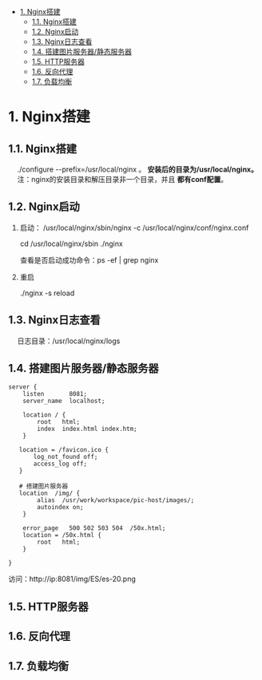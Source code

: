 <!-- TOC -->

- [1. Nginx搭建](#1-nginx搭建)
    - [1.1. Nginx搭建](#11-nginx搭建)
    - [1.2. Nginx启动](#12-nginx启动)
    - [1.3. Nginx日志查看](#13-nginx日志查看)
    - [1.4. 搭建图片服务器/静态服务器](#14-搭建图片服务器静态服务器)
    - [1.5. HTTP服务器](#15-http服务器)
    - [1.6. 反向代理](#16-反向代理)
    - [1.7. 负载均衡](#17-负载均衡)

<!-- /TOC -->


# 1. Nginx搭建  
<!-- 
基于Docker实现nginx+keepalived实现web高可用web系统集群视频教程
https://mp.weixin.qq.com/s/UaGeAXiTqiG_wstxke5N4Q
Nginx 高可用集群解决方案 Nginx + Keepalived
https://mp.weixin.qq.com/s/0OqutgVQuBiCcjuZNL8vFw
-->


## 1.1. Nginx搭建  
<!-- 
https://blog.csdn.net/weixin_43424481/article/details/124236742

-->
&emsp; ./configure --prefix=/usr/local/nginx 。 **安装后的目录为/usr/local/nginx。**  
&emsp; 注：nginx的安装目录和解压目录非一个目录，并且 **都有conf配置**。    


## 1.2. Nginx启动  
<!-- 

Linux中nginx如何重启、启动与停止/设置开机自启动
https://blog.csdn.net/qq_39715000/article/details/119919823
-->
1. 启动： ​​​​​​​/usr/local/nginx/sbin/nginx -c /usr/local/nginx/conf/nginx.conf    

    cd /usr/local/nginx/sbin
    ./nginx

    查看是否启动成功命令：ps -ef | grep nginx

2. 重启  

    ./nginx -s reload  
 

## 1.3. Nginx日志查看  
&emsp; 日志目录：/usr/local/nginx/logs  


## 1.4. 搭建图片服务器/静态服务器
<!-- 

nginx搭建图片服务器的过程详解(root和alias的区别)
https://www.yingsoo.com/news/servers/45786.html
Nginx中alias与root的区别
https://blog.csdn.net/zouyang920/article/details/122863369
-->

```text
server {
	listen       8081;
	server_name  localhost;
	
	location / {
		root   html;
		index  index.html index.htm;
	}

   location = /favicon.ico {
	   log_not_found off;
	   access_log off;
   }

   # 搭建图片服务器  
   location  /img/ {
		alias  /usr/work/workspace/pic-host/images/;
		autoindex on;
	}

	error_page   500 502 503 504  /50x.html;
	location = /50x.html {
		root   html;
	}

}
```

访问：http://ip:8081/img/ES/es-20.png  

## 1.5. HTTP服务器


## 1.6. 反向代理


## 1.7. 负载均衡 


